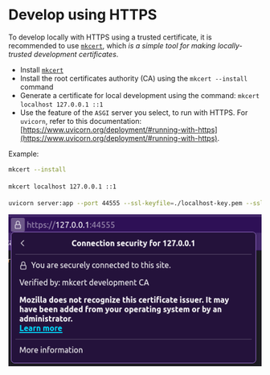 # Develop using HTTPS

To develop locally with HTTPS using a trusted certificate, it is recommended to
use [`mkcert`](https://github.com/FiloSottile/mkcert), which _is a simple tool
for making locally-trusted development certificates_.

- Install [`mkcert`](https://github.com/FiloSottile/mkcert)
- Install the root certificates authority (CA) using the `mkcert --install` command
- Generate a certificate for local development using the command: `mkcert localhost 127.0.0.1 ::1`
- Use the feature of the `ASGI` server you select, to run with HTTPS.
  For `uvicorn`, refer to this documentation: [https://www.uvicorn.org/deployment/#running-with-https](https://www.uvicorn.org/deployment/#running-with-https).

Example:

```bash
mkcert --install

mkcert localhost 127.0.0.1 ::1

uvicorn server:app --port 44555 --ssl-keyfile=./localhost-key.pem --ssl-certfile=./localhost.pem
```

![Local HTTPS](./img/mkcert-local-https.png)
